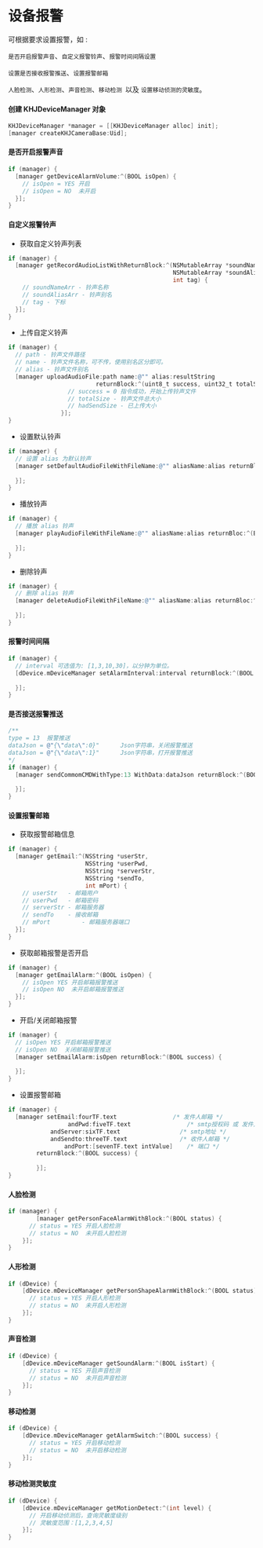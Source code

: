 # 设备报警



可根据要求设置报警，如 :

`是否开启报警声音`、`自定义报警铃声`、`报警时间间隔设置`

`设置是否接收报警推送`、`设置报警邮箱`

`人脸检测`、`人形检测`、`声音检测`、`移动检测 `以及 `设置移动侦测的灵敏度`。

#### 创建 KHJDeviceManager 对象

```objective-c
KHJDeviceManager *manager = [[KHJDeviceManager alloc] init];
[manager createKHJCameraBase:Uid];
```



#### 是否开启报警声音

```objective-c
if (manager) {
  [manager getDeviceAlarmVolume:^(BOOL isOpen) {
    // isOpen = YES 开启
    // isOpen = NO  未开启
  }];
}
```



#### 自定义报警铃声

-  获取自定义铃声列表

```objective-c
if (manager) {
  [manager getRecordAudioListWithReturnBlock:^(NSMutableArray *soundNameArr, 
                                               NSMutableArray *soundAliasArr,
                                               int tag) {
    // soundNameArr - 铃声名称
    // soundAliasArr - 铃声别名
    // tag - 下标
  }];
}
```

- 上传自定义铃声

```objective-c
if (manager) {
  // path - 铃声文件路径
  // name - 铃声文件名称，可不传，使用别名区分即可。
  // alias - 铃声文件别名
  [manager uploadAudioFile:path name:@"" alias:resultString 
  						 returnBlock:^(uint8_t success, uint32_t totalSize, uint32_t hadSendSize) {
                 // success	= 0 指令成功，开始上传铃声文件
                 // totalSize - 铃声文件总大小
                 // hadSendSize - 已上传大小
               }];
}
```

- 设置默认铃声

```objective-c
if (manager) {
  // 设置 alias 为默认铃声
  [manager setDefaultAudioFileWithFileName:@"" aliasName:alias returnBloc:^(BOOL success) {
    
  }];
}
```

- 播放铃声

```objective-c
if (manager) {
  // 播放 alias 铃声
  [manager playAudioFileWithFileName:@"" aliasName:alias returnBloc:^(BOOL success) {
    
  }];
}
```

- 删除铃声

```objective-c
if (manager) {
  // 删除 alias 铃声
  [manager deleteAudioFileWithFileName:@"" aliasName:alias returnBloc:^(BOOL success) {
    
  }];
}
```



#### 报警时间间隔

```objective-c
if (manager) {
  // interval 可选值为: [1,3,10,30]，以分钟为单位。
  [dDevice.mDeviceManager setAlarmInterval:interval returnBlock:^(BOOL success) {
    
  }];
}
```



#### 是否接送报警推送

```objective-c
/**
type = 13  报警推送
dataJson = @"{\"data\":0}"  	Json字符串，关闭报警推送
dataJson = @"{\"data\":1}"   	Json字符串，打开报警推送
*/
if (manager) {
  [manager sendCommomCMDWithType:13 WithData:dataJson returnBlock:^(BOOL success, int sType, NSString *fString) {
                       
  }];
}
```



#### 设置报警邮箱

- 获取报警邮箱信息

```objective-c
if (manager) {
  [manager getEmail:^(NSString *userStr, 
                      NSString *userPwd,
                      NSString *serverStr,
                      NSString *sendTo,
                      int mPort) {
    // userStr   - 邮箱用户
    // userPwd   - 邮箱密码
    // serverStr - 邮箱服务器
    // sendTo  	 - 接收邮箱
    // mPort 		 - 邮箱服务器端口
  }];
}
```

- 获取邮箱报警是否开启

```objective-c
if (manager) {
  [manager getEmailAlarm:^(BOOL isOpen) {
    // isOpen YES 开启邮箱报警推送
    // isOpen NO  未开启邮箱报警推送
  }];
}
```

- 开启/关闭邮箱报警

```objective-c
if (manager) {
  // isOpen YES 开启邮箱报警推送
  // isOpen NO  关闭邮箱报警推送
  [manager setEmailAlarm:isOpen returnBlock:^(BOOL success) {
    
  }];
}
```

- 设置报警邮箱

```objective-c
if (manager) {
  [manager setEmail:fourTF.text                /* 发件人邮箱 */
         		 andPwd:fiveTF.text                /* smtp授权码 或 发件人密码 */
         	andServer:sixTF.text                 /* smtp地址 */
         	andSendto:threeTF.text               /* 收件人邮箱 */
         		andPort:[sevenTF.text intValue]    /* 端口 */
        returnBlock:^(BOOL success) {
          
        }];
}
```



#### 人脸检测

```objective-c
if (manager) {
		[manager getPersonFaceAlarmWithBlock:^(BOOL status) {
      // status = YES 开启人脸检测
      // status = NO  未开启人脸检测
    }];
}
```



#### 人形检测

```objective-c
if (dDevice) {
    [dDevice.mDeviceManager getPersonShapeAlarmWithBlock:^(BOOL status) {
      // status = YES 开启人形检测
      // status = NO  未开启人形检测
    }];
}
```



#### 声音检测

```objective-c
if (dDevice) {
    [dDevice.mDeviceManager getSoundAlarm:^(BOOL isStart) {
      // status = YES 开启声音检测
      // status = NO  未开启声音检测
    }];
}
```



#### 移动检测

```objective-c
if (dDevice) {
    [dDevice.mDeviceManager getAlarmSwitch:^(BOOL success) {
      // status = YES 开启移动检测
      // status = NO  未开启移动检测
    }];
}
```



#### 移动检测灵敏度

```objective-c
if (dDevice) {
    [dDevice.mDeviceManager getMotionDetect:^(int level) {
      // 开启移动侦测后，查询灵敏度级别
      // 灵敏度范围：[1,2,3,4,5]
    }];
}
```

